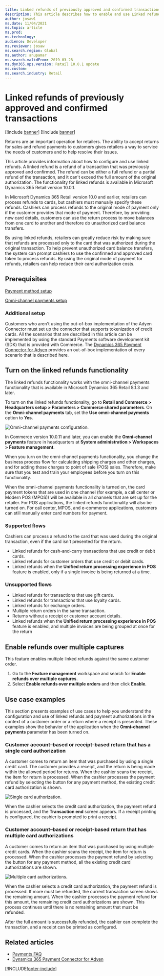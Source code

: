 ```yaml
---
title: Linked refunds of previously approved and confirmed transactions
description: This article describes how to enable and use Linked refunds.
author: josaw1
ms.date: 11/04/2021
ms.topic: article
ms.prod: 
ms.technology: 
audience: Developer
ms.reviewer: josaw
ms.search.region: Global
ms.author: anupamar
ms.search.validFrom: 2019-03-28
ms.dyn365.ops.version: Retail 10.0.1 update
ms.custom: 
ms.search.industry: Retail
---
```


# Linked refunds of previously approved and confirmed transactions

[!include [banner](../../includes/banner.md)]
[!include [banner](../../includes/preview-banner.md)]

Returns are an important operation for retailers. The ability to accept returns for sales and refund payments to customers gives retailers a way to service the needs of customers and to help resolve their issues.

This article provides information about how to configure and use linked refunds. A linked refund is a refund of a transaction that was previously approved and confirmed. The refund can be either a full refund or a partial refund of the transaction, and it can't exceed the full amount of the original authorization. The functionality for linked refunds is available in Microsoft Dynamics 365 Retail version 10.0.1.

In Microsoft Dynamics 365 Retail version 10.0 and earlier, retailers can process refunds to cards, but cashiers must manually specify these refunds. Cashiers can process refunds to the original mode of payment only if the customer provides that mode of payment. Therefore, by providing new card details, customers can use the return process to move balances from one card to another and therefore do unauthorized card balance transfers.

By using linked refunds, retailers can greatly reduce risk by making sure that refunds are processed only to the card that was authorized during the original transaction. To help prevent unauthorized card balance transfers, the system can prompt cashiers to use the confirmed and approved card token to process refunds. By using the original mode of payment for refunds, retailers can help reduce their card authorization costs.

## Prerequisites

[Payment method setup](../payment-methods.md) 

[Omni-channel payments setup](../omni-channel-payments.md)

### Additional setup

Customers who aren't using the out-of-box implementation of the Adyen Connector must set up the connector that supports tokenization of credit cards. All the scenarios that are described in this article can be implemented by using the standard Payments software development kit (SDK) that is provided with Commerce. The [Dynamics 365 Payment Connector for Adyen](adyen-connector.md?tabs=8-1-3) provides an out-of-box implementation of every scenario that is described here.

## Turn on the linked refunds functionality

The linked refunds functionality works with the omni-channel payments functionality that is available in Microsoft Dynamics 365 Retail 8.1.3 and later.

To turn on the linked refunds functionality, go to **Retail and Commerce \> Headquarters setup \> Parameters \> Commerce shared parameters**. On the **Omni-channel payments** tab, set the **Use omni-channel payments** option to **Yes**.

![Omni-channel payments configuration.](media/LinkedRefundsOmniChannel.jpg)

In Commerce version 10.0.11 and later, you can enable the **Omni-channel payments** feature in headquarters at **System administration \> Workspaces \> Feature management**.

When you turn on the omni-channel payments functionality, you change the business process flow for calculating shipping charges and other charges, and for adding those charges to point of sale (POS) sales. Therefore, make sure that you test and train your employees before you turn on this functionality.

When the omni-channel payments functionality is turned on, the card payment tokens that are used in one channel (for example, a call center or Modern POS (MPOS)) will be available in all channels that are set up for the retailer. For POS applications, the linked refunds functionality will also be turned on. For call center, MPOS, and e-commerce applications, customers can still manually enter card numbers for payment.

### Supported flows

Cashiers can process a refund to the card that was used during the original transaction, even if the card isn't presented for the return.

- Linked refunds for cash-and-carry transactions that use credit or debit cards.
- Linked refunds for customer orders that use credit or debit cards.
- Linked refunds when the **Unified return processing experience in POS** feature is enabled, only if a single invoice is being returned at a time. 
 
### Unsupported flows

- Linked refunds for transactions that use gift cards.
- Linked refunds for transactions that use loyalty cards.
- Linked refunds for exchange orders.
- Multiple return orders in the same transaction.
- Returns without a receipt or customer account details.
- Linked refunds when the **Unified return processing experience in POS** feature is enabled, and multiple invoices are being grouped at once for the return

## Enable refunds over multiple captures

This feature enables multiple linked refunds against the same customer order.
1.	Go to the **Feature management** workspace and search for **Enable refunds over multiple captures**.
2.	Select **Enable refunds over multiple orders** and then click **Enable**.


## Use case examples

This section presents examples of use cases to help you understand the configuration and use of linked refunds and payment authorizations in the context of a customer order or a return where a receipt is presented. These examples show the behavior of the application when the **Omni-channel payments** parameter has been turned on.

### Customer account–based or receipt-based return that has a single card authorization

A customer comes to return an item that was purchased by using a single credit card. The customer provides a receipt, and the return is being made within the allowed period for returns. When the cashier scans the receipt, the item for return is processed. When the cashier processes the payment refund by selecting the button for any payment method, the existing credit card authorization is shown.

![Single card authorization.](media/LinkedRefundsSingleAuthorization.jpg)

When the cashier selects the credit card authorization, the payment refund is processed, and the **Transaction end** screen appears. If a receipt printing is configured, the cashier is prompted to print a receipt.

### Customer account–based or receipt-based return that has multiple card authorizations

A customer comes to return an item that was purchased by using multiple credit cards. When the cashier scans the receipt, the item for return is processed. When the cashier processes the payment refund by selecting the button for any payment method, all the existing credit card authorizations are shown.

![Multiple card authorizations.](media/LinkedRefundsMultipleAuthorization.jpg)

When the cashier selects a credit card authorization, the payment refund is processed. If more must be refunded, the current transaction screen shows the remaining amount. When the cashier processes the payment refund for this amount, the remaining credit card authorizations are shown. This process continues until there is no remaining amount that must be refunded.

After the full amount is successfully refunded, the cashier can complete the transaction, and a receipt can be printed as configured.

## Related articles

- [Payments FAQ](payments-retail.md)
- [Dynamics 365 Payment Connector for Adyen](adyen-connector.md?tabs=8-1-3)


[!INCLUDE[footer-include](../../includes/footer-banner.md)]
